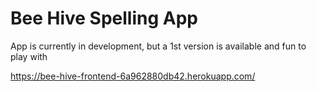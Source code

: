 # Bee Hive Spelling App

App is currently in development, but a 1st version is available and fun to play with

https://bee-hive-frontend-6a962880db42.herokuapp.com/